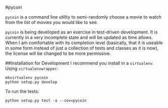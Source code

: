 #pycoin

`pycoin` is a command line utility to semi-randomly choose a movie to watch from the list of movies you would like to see.

`pycoin` is being developed as an exercise in test-driven development. It is currently in a very incomplete state and will be updated as time allows. When I am comfortable with its completion level (basically, that it is useable in some form instead of just a collection of tests and classes as it is now), the license will be changed to be more permissive.

##Installation for Development
I recommend you install in a `virtualenv`. Using `virtualenvwrapper`:

    mkvirtualenv pycoin
    python setup.py develop

To run the tests:

    python setup.py test -a --cov=pycoin
